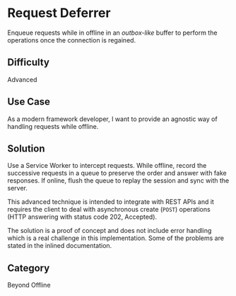 # Request Deferrer
Enqueue requests while in offline in an _outbox-like_ buffer to perform the operations once the connection is regained.

## Difficulty
Advanced

## Use Case
As a modern framework developer, I want to provide an agnostic way of handling requests while offline.

## Solution
Use a Service Worker to intercept requests. While offline, record the successive requests in a queue to preserve the order and answer with fake responses. If online, flush the queue to replay the session and sync with the server.

This advanced technique is intended to integrate with REST APIs and it requires the client to deal with asynchronous create (`POST`) operations (HTTP answering with status code 202, Accepted).

The solution is a proof of concept and does not include error handling which is a real challenge in this implementation. Some of the problems are stated in the inlined documentation.

## Category
Beyond Offline
